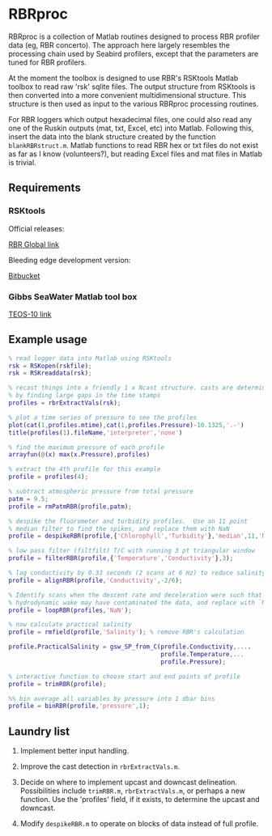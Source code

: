 # RBRproc

RBRproc is a collection of Matlab routines designed to process RBR
profiler data (eg, RBR concerto).  The approach here largely resembles
the processing chain used by Seabird profilers, except that the
parameters are tuned for RBR profilers.

At the moment the toolbox is designed to use RBR's RSKtools Matlab
toolbox to read raw 'rsk' sqlite files.  The output structure from
RSKtools is then converted into a more convenient multidimensional
structure.  This structure is then used as input to the various
RBRproc processing routines.

For RBR loggers which output hexadecimal files, one could also read
any one of the Ruskin outputs (mat, txt, Excel, etc) into Matlab.
Following this, insert the data into the blank structure created by
the function `blankRBRstruct.m`.  Matlab functions to read RBR hex or
txt files do not exist as far as I know (volunteers?), but reading
Excel files and mat files in Matlab is trivial.


## Requirements

### RSKtools

Official releases:

[RBR Global link](http://www.rbr-global.com/support/matlab-tools)

Bleeding edge development version:

[Bitbucket](https://bitbucket.org/rbr/rsktools)


### Gibbs SeaWater Matlab tool box
[TEOS-10 link](http://www.teos-10.org/software.htm)

## Example usage

```matlab
% read logger data into Matlab using RSKtools
rsk = RSKopen(rskfile);
rsk = RSKreaddata(rsk);

% recast things into a friendly 1 x Ncast structure. casts are determined
% by finding large gaps in the time stamps
profiles = rbrExtractVals(rsk); 

% plot a time series of pressure to see the profiles
plot(cat(1,profiles.mtime),cat(1,profiles.Pressure)-10.1325,'.-')
title(profiles(1).fileName,'interpreter','none')

% find the maximum pressure of each profile
arrayfun(@(x) max(x.Pressure),profiles)

% extract the 4th profile for this example
profile = profiles(4);

% subtract atmospheric pressure from total pressure
patm = 9.5;
profile = rmPatmRBR(profile,patm);

% despike the fluorometer and turbidity profiles.  Use an 11 point
% median filter to find the spikes, and replace them with NaN
profile = despikeRBR(profile,{'Chlorophyll','Turbidity'},'median',11,'NaN');

% low pass filter (filtfilt) T/C with running 3 pt triangular window
profile = filterRBR(profile,{'Temperature','Conductivity'},3);

% lag conductivity by 0.33 seconds (2 scans at 6 Hz) to reduce salinity spiking
profile = alignRBR(profile,'Conductivity',-2/6);

% Identify scans when the descent rate and deceleration were such that
% hydrodynamic wake may have contaminated the data, and replace with `NaN`.
profile = loopRBR(profiles,'NaN');

% now calculate practical salinity
profile = rmfield(profile,'Salinity'); % remove RBR's calculation

profile.PracticalSalinity = gsw_SP_from_C(profile.Conductivity,....
                                          profile.Temperature,...
                                          profile.Pressure);

% interactive function to choose start and end points of profile
profile = trimRBR(profile);

%% bin average all variables by pressure into 1 dbar bins
profile = binRBR(profile,'pressure',1);

```

## Laundry list

1. Implement better input handling.

2. Improve the cast detection in `rbrExtractVals.m`.

3. Decide on where to implement upcast and downcast delineation.
Possibilities include `trimRBR.m`, `rbrExtractVals.m`, or perhaps a
new function.  Use the 'profiles' field, if it exists, to determine
the upcast and downcast.

4. Modify `despikeRBR.m` to operate on blocks of data instead of full
profile.

